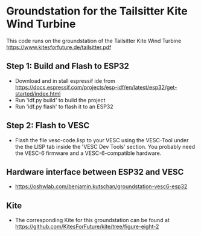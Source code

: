 # Groundstation for the Tailsitter Kite Wind Turbine

This code runs on the groundstation of the Tailsitter Kite Wind Turbine https://www.kitesforfuture.de/tailsitter.pdf

## Step 1: Build and Flash to ESP32
* Download and in stall espressif ide from https://docs.espressif.com/projects/esp-idf/en/latest/esp32/get-started/index.html
* Run 'idf.py build' to build the project
* Run 'idf.py flash' to flash it to an ESP32


## Step 2: Flash to VESC
* Flash the file vesc-code.lisp to your VESC using the VESC-Tool under the the LISP tab inside the 'VESC Dev Tools' section. You probably need the VESC-6 firmware and a VESC-6-compatible hardware.

## Hardware interface between ESP32 and VESC
* https://oshwlab.com/benjamin.kutschan/groundstation-vesc6-esp32

## Kite
* The corresponding Kite for this groundstation can be found at https://github.com/KitesForFuture/kite/tree/figure-eight-2
